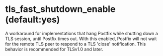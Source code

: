 # tls_fast_shutdown_enable (default:yes) 

 A workaround for implementations that hang Postfix while shutting
down a TLS session, until Postfix times out. With this enabled,
Postfix will not wait for the remote TLS peer to respond to a TLS
'close' notification. This behavior is recommended for TLSv1.0 and
later. 


